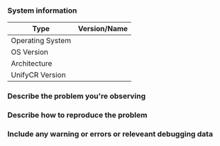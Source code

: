 <!--
Thank you for reporting an issue.

*IMPORTANT* - Please search our issue tracker *before* making a new issue.
If you cannot find a similar issue, then create a new issue.
https://github.com/LLNL/UnifyCR/issues

Please fill in as much of the template as possible.
-->

### System information
<!--  add version after "|" character -->
Type                   | Version/Name
---                    |     ---
Operating System       |
OS Version             |
Architecture           |
UnifyCR Version        |

### Describe the problem you're observing

### Describe how to reproduce the problem

### Include any warning or errors or releveant debugging data
<!--
*IMPORTANT* - Please mark logs and text output from terminal commands
or else Github will not display them correctly.
An example is provided below.

Example:
```
this is an example how log text should be marked (wrap it with ```)
```
-->

